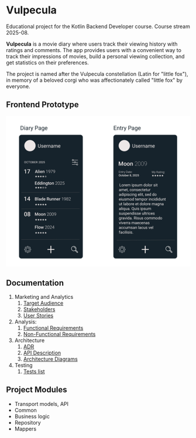 # Vulpecula

Educational project for the Kotlin Backend Developer course. Course stream 2025-08.

**Vulpecula** is a movie diary where users track their viewing history with ratings and comments. The app provides users with a convenient way to track their impressions of movies, build a personal viewing collection, and get statistics on their preferences.

The project is named after the Vulpecula constellation (Latin for "little fox"), in memory of a beloved corgi who was affectionately called "little fox" by everyone.

## Frontend Prototype
![Frontend Prototype](img/frontend-prototype.jpg)

## Documentation
1. Marketing and Analytics
    1. [Target Audience](docs/01-biz/01-target-audience.md)
    2. [Stakeholders](docs/01-biz/02-stakeholders.md)
    3. [User Stories](docs/01-biz/03-user-stories.md)
2. Analysis:
    1. [Functional Requirements](docs/02-analysis/01-functional-requirements.md)
    2. [Non-Functional Requirements](docs/02-analysis/02-nonfunctional-requirements.md)
3. Architecture
    1. [ADR](docs/03-architecture/01-adr.md)
    2. [API Description](docs/03-architecture/02-api-description.md)
    3. [Architecture Diagrams](docs/03-architecture/03-architecture-diagrams.md)
4. Testing
    1. [Tests list](docs/05-testing/01-tests-list.md)

## Project Modules
- Transport models, API
- Common
- Business logic
- Repository
- Mappers